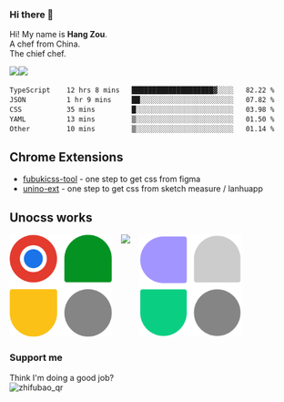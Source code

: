 ### Hi there 👋

Hi! My name is **Hang Zou**.  
A chef from China.  
The chief chef.

<img align="" width="57.5%" src="https://github-readme-stats.vercel.app/api?username=zouhangwithsweet&hide_title=true&hide_border=true&show_icons=true&include_all_commits=true&line_height=21" /><img align="" width="42.4%" src="https://github-readme-stats.vercel.app/api/top-langs/?username=zouhangwithsweet&hide_title=true&hide_border=true&layout=compact" />

<!--START_SECTION:waka-->

```txt
TypeScript    12 hrs 8 mins   ████████████████████▓░░░░   82.22 %
JSON          1 hr 9 mins     ██░░░░░░░░░░░░░░░░░░░░░░░   07.82 %
CSS           35 mins         █░░░░░░░░░░░░░░░░░░░░░░░░   03.98 %
YAML          13 mins         ▒░░░░░░░░░░░░░░░░░░░░░░░░   01.50 %
Other         10 mins         ▒░░░░░░░░░░░░░░░░░░░░░░░░   01.14 %
```

<!--END_SECTION:waka-->

## Chrome Extensions

- [fubukicss-tool](https://chromewebstore.google.com/detail/fubukicss-tool/behnfolmiinfhphfdolomedncdnogcim?hl=en&authuser=0) - one step to get css from figma
- [unino-ext](https://chromewebstore.google.com/detail/unino-ext/jjilnneecgfmdgamdodfmlmkknbcoekp?hl=en&authuser=0) - one step to get css from sketch measure / lanhuapp

## Unocss works

<div style="display: flex; gap: 16px">
  <a href="https://uno-ext-releases.zouhangoo7241.workers.dev/" style="text-decoration: none;">
    <img src="https://raw.githubusercontent.com/zouhangwithsweet/zouhangwithsweet/71a912567425ae7a48292b5cb69efa26ab40cd79/uno-ext.svg" width="180" />
  </a>
  <a href="https://github.com/fisand/unocss-preset-shadcn" style="text-decoration: none;">
    <img src="https://github.com/fisand/unocss-preset-shadcn/raw/main/public/logo.svg" width="180" />
  </a>
  <a href="https://www.figma.com/community/plugin/1309119336695586856/to-unocss" style="text-decoration: none;">
    <img src="./figma-to-unocss.svg" width="180" />
  </a>
</div>

### Support me

Think I'm doing a good job?  
![zhifubao_qr](https://github.com/user-attachments/assets/e99fa7a2-1127-4e25-871d-14b32aa7a775)

